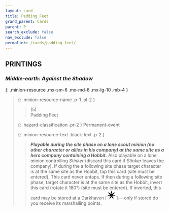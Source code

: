 ```yaml
---
layout: card
title: Padding Feet
grand_parent: Cards
parent: P
search_exclude: false
nav_exclude: false
permalink: /cards/padding-feet/
---
```


## PRINTINGS


### _Middle-earth: Against the Shadow_

{: .minion-resource .mx-sm-6 .mx-md-8 .mx-lg-10 .mb-4 }
> {: .minion-resource-name .p-1 .pl-2 }
> > <div class="hazard-mp">(5)</div>
> > <div class="card-name">Padding Feet</div>
>
> {: .hazard-classification .pr-2 }
> Permanent-event
>
> {: .minion-resource-text .black-text .p-2 }
> > ***Playable during the site phase on a lone scout minion (no other character or allies in his company) at the same site as a hero company containing a Hobbit.*** Also playable on a lone minion controlling _Stinker_ (discard this card if _Stinker_ leaves the company). If during the a following site phase target character is at the same site as the Hobbit, tap this card (site must be entered). This card never untaps. If then during a following site phase, target character is at the same site as the Hobbit, invert this card (rotate it 180°) (site must be entered). If inverted, this card may be stored at a Darkhaven \[![](/assets/images/dark-haven.svg)]---only if stored do you receive its marshalling points. 
> 
